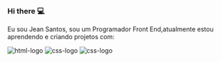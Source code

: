 ### Hi there :computer:
Eu sou Jean Santos, sou um Programador Front End,atualmente estou aprendendo e criando projetos com:

<img src="https://img.shields.io/badge/HTML5-E34F26?style=for-the-badge&logo=html5&logoColor=white" alt="html-logo"/>

<img src="https://img.shields.io/badge/CSS3-1572B6?style=for-the-badge&logo=css3&logoColor=white" alt="css-logo"/>

<img src="https://img.shields.io/badge/JavaScript-F7DF1E?style=for-the-badge&logo=javascript&logoColor=black" alt="css-logo"/>



